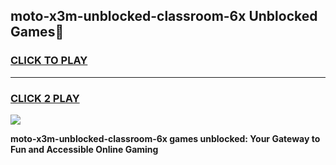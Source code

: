 
## moto-x3m-unblocked-classroom-6x Unblocked Games👋
<h3>
<a href="https://news.freeplayer.one?title=moto-x3m-unblocked-classroom-6x&ref=16F">CLICK TO PLAY</a></h3>
<hr>

<h3>
<a href="https://news.freeplayer.one?title=moto-x3m-unblocked-classroom-6x&ref=16F">CLICK 2 PLAY</a>
  
</h3>

<a href="https://news.freeplayer.one?title=moto-x3m-unblocked-classroom-6x&ref=16F/"><img src="https://clearcache.store/games.png"></a>


**moto-x3m-unblocked-classroom-6x games unblocked: Your Gateway to Fun and Accessible Online Gaming**
